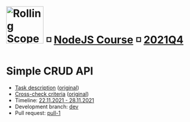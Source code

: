 # [<img src="https://rollingscopes.com/images/logo_rs2.svg" alt="Rolling Scopes School" width="100">][rss] ◽ [NodeJS Course][rss-nodejs] ◽ [2021Q4][schedule]

[logo]: https://rollingscopes.com/images/logo_rs2.svg
[rss]: https://rs.school
[rss-nodejs]: https://rs.school/nodejs/
[rss-nodejs-gh]: https://github.com/rolling-scopes-school/basic-nodejs-course
[schedule]: https://docs.google.com/spreadsheets/d/1XNsmckYlUy36kVTYrAylxpVYWTGvMc4RaS-xxgRbdmE/edit#gid=926002411

# Simple CRUD API

- [Task description][description] ([original][description-orig])
- [Cross-check criteria][cross-check] ([original][cross-check-orig])
- Timeline: [22.11.2021 - 28.11.2021][timeline]
- Development branch: [dev][dev-branch]
- Pull request: [pull-1][pull-request]

[description]: ./docs/description.md
[cross-check]: ./docs/cross-check.md
[dev-branch]: ../../tree/dev
[pull-request]: ../../pull/1
[timeline]: https://docs.google.com/spreadsheets/d/1XNsmckYlUy36kVTYrAylxpVYWTGvMc4RaS-xxgRbdmE/edit#gid=926002411&range=A12:E16
[description-orig]: https://github.com/rolling-scopes-school/basic-nodejs-course/blob/master/descriptions/simple-crud-api.md
[cross-check-orig]: https://github.com/rolling-scopes-school/basic-nodejs-course/blob/master/cross-check/simple-crud-api.md
